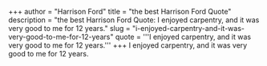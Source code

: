 +++
author = "Harrison Ford"
title = "the best Harrison Ford Quote"
description = "the best Harrison Ford Quote: I enjoyed carpentry, and it was very good to me for 12 years."
slug = "i-enjoyed-carpentry-and-it-was-very-good-to-me-for-12-years"
quote = '''I enjoyed carpentry, and it was very good to me for 12 years.'''
+++
I enjoyed carpentry, and it was very good to me for 12 years.
